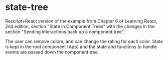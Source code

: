 state-tree
==========

Rescript+React version of the example from Chapter 6 of 
Learning React, 2nd edition, section "State in Component Trees"
with the changes in the section "Sending interactions back up a component tree".

The user can remove colors, and can change the rating for each color. 
State is kept in the root component (App) and the state and functions to 
handle events are passed down the component tree. 
